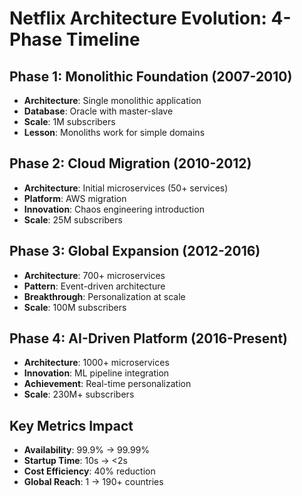 # Netflix Architecture Evolution: 4-Phase Timeline

## Phase 1: Monolithic Foundation (2007-2010)
- **Architecture**: Single monolithic application
- **Database**: Oracle with master-slave
- **Scale**: 1M subscribers
- **Lesson**: Monoliths work for simple domains

## Phase 2: Cloud Migration (2010-2012)  
- **Architecture**: Initial microservices (50+ services)
- **Platform**: AWS migration
- **Innovation**: Chaos engineering introduction
- **Scale**: 25M subscribers

## Phase 3: Global Expansion (2012-2016)
- **Architecture**: 700+ microservices
- **Pattern**: Event-driven architecture
- **Breakthrough**: Personalization at scale
- **Scale**: 100M subscribers

## Phase 4: AI-Driven Platform (2016-Present)
- **Architecture**: 1000+ microservices
- **Innovation**: ML pipeline integration
- **Achievement**: Real-time personalization
- **Scale**: 230M+ subscribers

## Key Metrics Impact
- **Availability**: 99.9% → 99.99%
- **Startup Time**: 10s → <2s
- **Cost Efficiency**: 40% reduction
- **Global Reach**: 1 → 190+ countries
